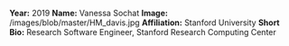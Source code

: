 **Year:** 2019
**Name:** Vanessa Sochat
**Image:** /images/blob/master/HM_davis.jpg
**Affiliation:** Stanford University
**Short Bio:** Research Software Engineer, Stanford Research Computing Center
